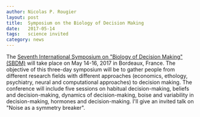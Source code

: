 ```yaml
---
author: Nicolas P. Rougier
layout: post
title:  Symposium on the Biology of Decision Making
date:   2017-05-14
tags:   science invited
category: news
---
```


The
[Seventh International Symposium on "Biology of Decision Making" (SBDM)](http://sbdm2017.isir.upmc.fr) will
take place on May 14-16, 2017 in Bordeaux, France. The objective of this
three-day symposium will be to gather people from different research fields
with different approaches (economics, ethology, psychiatry, neural and
computational approaches) to decision making.  The conference will include five
sessions on habitual decision-making, beliefs and decision-making, dynamics of
decision-making, boise and variability in decision-making, hormones and
decision-making. I'll give an invited talk on "Noise as a symmetry breaker".
